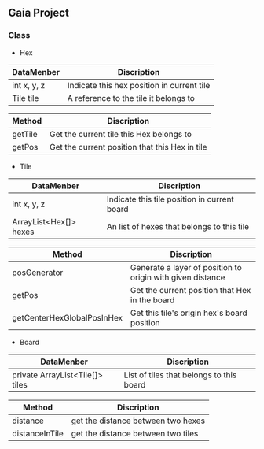 ## Gaia Project

### Class
* Hex

|DataMenber|Discription|
|----------|-----------|
|int x, y, z| Indicate this hex position in current tile|
|Tile tile | A reference to the tile it belongs to|

|Method|Discription|
|----------|-----------|
|getTile| Get the current tile this Hex belongs to|
|getPos| Get the current position that this Hex in tile|


* Tile

|DataMenber|Discription|
|----------|-----------|
|int x, y, z| Indicate this tile position in current board|
|ArrayList<Hex[]> hexes | An list of hexes that belongs to this tile|

|Method|Discription|
|----------|-----------|
|posGenerator| Generate a layer of position to origin with given distance|
|getPos| Get the current position that Hex in the board|
|getCenterHexGlobalPosInHex|Get this tile's origin hex's board position|


* Board

|DataMenber|Discription|
|----------|-----------|
|private ArrayList<Tile[]> tiles|List of tiles that belongs to this board|

|Method|Discription|
|----------|-----------|
|distance  | get the distance between two hexes|
|distanceInTile | get the distance between two tiles|